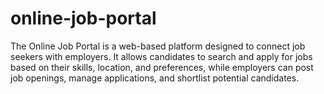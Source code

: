 # online-job-portal
The Online Job Portal is a web-based platform designed to connect job seekers with employers. It allows candidates to search and apply for jobs based on their skills, location, and preferences, while employers can post job openings, manage applications, and shortlist potential candidates.
